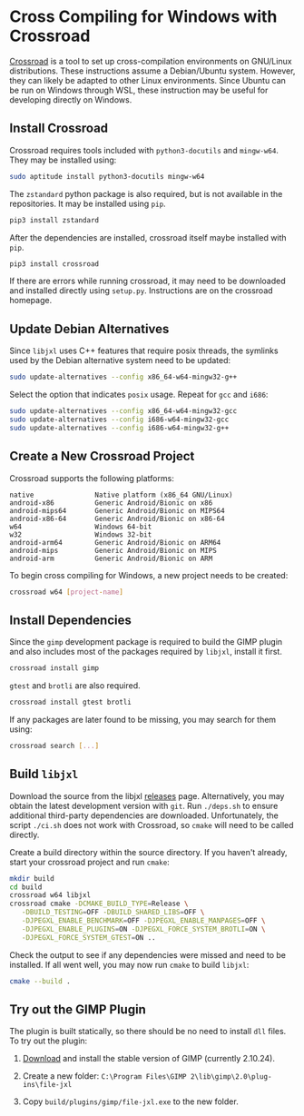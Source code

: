 # Cross Compiling for Windows with Crossroad

[Crossroad](https://pypi.org/project/crossroad/) is a tool to set up cross-compilation environments on GNU/Linux distributions.  These instructions assume a Debian/Ubuntu system.  However, they can likely be adapted to other Linux environments.  Since Ubuntu can be run on Windows through WSL, these instruction may be useful for developing directly on Windows.

## Install Crossroad

Crossroad requires tools included with `python3-docutils` and `mingw-w64`.  They may be installed using:

```bash
sudo aptitude install python3-docutils mingw-w64
```

The `zstandard` python package is also required, but is not available in the repositories.  It may be installed using `pip`.

```bash
pip3 install zstandard
```

After the dependencies are installed, crossroad itself maybe installed with `pip`.

```bash
pip3 install crossroad
```

If there are errors while running crossroad, it may need to be downloaded and installed directly using `setup.py`.  Instructions are on the crossroad homepage.

## Update Debian Alternatives

Since `libjxl` uses C++ features that require posix threads, the symlinks used by the Debian alternative system need to be updated:

```bash
sudo update-alternatives --config x86_64-w64-mingw32-g++
```

Select the option that indicates `posix` usage.  Repeat for `gcc` and `i686`:

```bash
sudo update-alternatives --config x86_64-w64-mingw32-gcc
sudo update-alternatives --config i686-w64-mingw32-gcc
sudo update-alternatives --config i686-w64-mingw32-g++
```

## Create a New Crossroad Project

Crossroad supports the following platforms:

```
native               Native platform (x86_64 GNU/Linux)
android-x86          Generic Android/Bionic on x86
android-mips64       Generic Android/Bionic on MIPS64
android-x86-64       Generic Android/Bionic on x86-64
w64                  Windows 64-bit
w32                  Windows 32-bit
android-arm64        Generic Android/Bionic on ARM64
android-mips         Generic Android/Bionic on MIPS
android-arm          Generic Android/Bionic on ARM
```

To begin cross compiling for Windows, a new project needs to be created:

```bash
crossroad w64 [project-name]
```

## Install Dependencies

Since the `gimp` development package is required to build the GIMP plugin and also includes most of the packages required by `libjxl`, install it first.

```bash
crossroad install gimp
```

`gtest` and `brotli` are also required.

```bash
crossroad install gtest brotli
```

If any packages are later found to be missing, you may search for them using:

```bash
crossroad search [...]
```

## Build `libjxl`

Download the source from the libjxl [releases](https://github.com/libjxl/libjxl/releases) page.  Alternatively, you may obtain the latest development version with `git`.  Run `./deps.sh` to ensure additional third-party dependencies are downloaded.  Unfortunately, the script `./ci.sh` does not work with Crossroad, so `cmake` will need to be called directly.

Create a build directory within the source directory.  If you haven't already, start your crossroad project and run `cmake`:

```bash
mkdir build
cd build
crossroad w64 libjxl
crossroad cmake -DCMAKE_BUILD_TYPE=Release \
   -DBUILD_TESTING=OFF -DBUILD_SHARED_LIBS=OFF \
   -DJPEGXL_ENABLE_BENCHMARK=OFF -DJPEGXL_ENABLE_MANPAGES=OFF \
   -DJPEGXL_ENABLE_PLUGINS=ON -DJPEGXL_FORCE_SYSTEM_BROTLI=ON \
   -DJPEGXL_FORCE_SYSTEM_GTEST=ON ..
```

Check the output to see if any dependencies were missed and need to be installed.  If all went well, you may now run `cmake` to build `libjxl`:

```bash
cmake --build .
```

## Try out the GIMP Plugin

The plugin is built statically, so there should be no need to install `dll` files.  To try out the plugin:

1. [Download](https://www.gimp.org/downloads/) and install the stable version of GIMP (currently 2.10.24).

2. Create a new folder: `C:\Program Files\GIMP 2\lib\gimp\2.0\plug-ins\file-jxl`

3. Copy `build/plugins/gimp/file-jxl.exe` to the new folder. 
